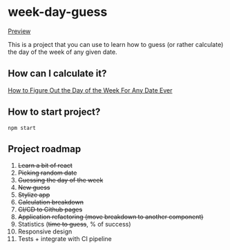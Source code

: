 # week-day-guess

[Preview](https://rutkowski-tomasz.github.io/week-day-guess/)

This is a project that you can use to learn how to guess (or rather calculate) the day of the week of any given date.

## How can I calculate it?

[How to Figure Out the Day of the Week For Any Date Ever](https://www.youtube.com/watch?v=714LTMNJy5M)

## How to start project?

```shell
npm start
```

## Project roadmap

1. ~~Learn a bit of react~~
2. ~~Picking random date~~
3. ~~Guessing the day of the week~~
4. ~~New guess~~
5. ~~Stylize app~~
6. ~~Calculation breakdown~~
7. ~~CI/CD to Github pages~~
8. ~~Application refactoring (move breakdown to another component)~~
9. Statistics (~~time to guess~~, % of success)
10. Responsive design
11. Tests + integrate with CI pipeline